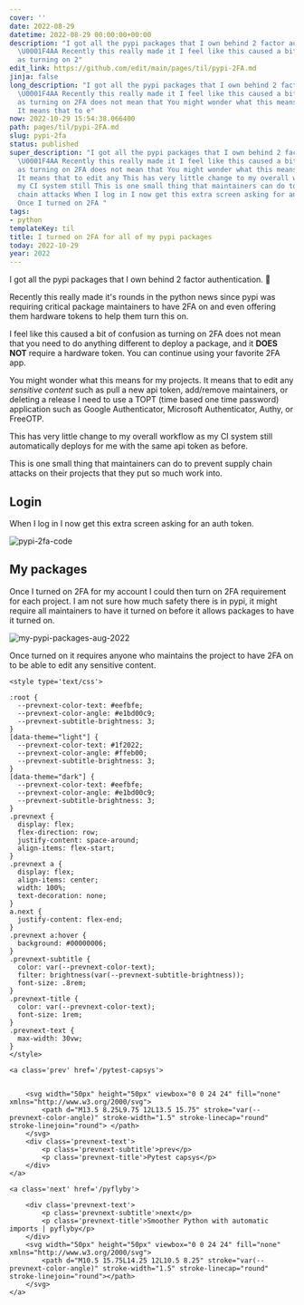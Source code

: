 ```yaml
---
cover: ''
date: 2022-08-29
datetime: 2022-08-29 00:00:00+00:00
description: "I got all the pypi packages that I own behind 2 factor authentication.
  \U0001F4AA Recently this really made it I feel like this caused a bit of confusion
  as turning on 2"
edit_link: https://github.com/edit/main/pages/til/pypi-2FA.md
jinja: false
long_description: "I got all the pypi packages that I own behind 2 factor authentication.
  \U0001F4AA Recently this really made it I feel like this caused a bit of confusion
  as turning on 2FA does not mean that You might wonder what this means for my projects.
  It means that to e"
now: 2022-10-29 15:54:38.066400
path: pages/til/pypi-2FA.md
slug: pypi-2fa
status: published
super_description: "I got all the pypi packages that I own behind 2 factor authentication.
  \U0001F4AA Recently this really made it I feel like this caused a bit of confusion
  as turning on 2FA does not mean that You might wonder what this means for my projects.
  It means that to edit any This has very little change to my overall workflow as
  my CI system still This is one small thing that maintainers can do to prevent supply
  chain attacks When I log in I now get this extra screen asking for an auth token.
  Once I turned on 2FA "
tags:
- python
templateKey: til
title: I turned on 2FA for all of my pypi packages
today: 2022-10-29
year: 2022
---
```


I got all the pypi packages that I own behind 2 factor authentication. 💪

Recently this really made it's rounds in the python news since pypi was
requiring critical package maintainers to have 2FA on and even offering them
hardware tokens to help them turn this on.

I feel like this caused a bit of confusion as turning on 2FA does not mean that
you need to do anything different to deploy a package, and it **DOES NOT**
require a hardware token.  You can continue using your favorite 2FA app.

You might wonder what this means for my projects. It means that to edit any
_sensitive content_ such as pull a new api token, add/remove maintainers, or
deleting a release I need to use a TOPT (time based one time password)
application such as Google Authenticator, Microsoft Authenticator, Authy, or
FreeOTP.

This has very little change to my overall workflow as my CI system still
automatically deploys for me with the same api token as before.

This is one small thing that maintainers can do to prevent supply chain attacks
on their projects that they put so much work into.

## Login

When I log in I now get this extra screen asking for an auth token.

![pypi-2fa-code](https://screenshots.waylonwalker.com/pypi-2fa-code.webp)

## My packages

Once I turned on 2FA for my account I could then turn on 2FA requirement for
each project.  I am not sure how much safety there is in pypi, it might require
all maintainers to have it turned on before it allows packages to have it
turned on.

![my-pypi-packages-aug-2022](https://screenshots.waylonwalker.com/my-pypi-packages-aug-2022.webp)

Once turned on it requires anyone who maintains the project to have 2FA on to
be able to edit any sensitive content.
<div class='prevnext'>

    <style type='text/css'>

    :root {
      --prevnext-color-text: #eefbfe;
      --prevnext-color-angle: #e1bd00c9;
      --prevnext-subtitle-brightness: 3;
    }
    [data-theme="light"] {
      --prevnext-color-text: #1f2022;
      --prevnext-color-angle: #ffeb00;
      --prevnext-subtitle-brightness: 3;
    }
    [data-theme="dark"] {
      --prevnext-color-text: #eefbfe;
      --prevnext-color-angle: #e1bd00c9;
      --prevnext-subtitle-brightness: 3;
    }
    .prevnext {
      display: flex;
      flex-direction: row;
      justify-content: space-around;
      align-items: flex-start;
    }
    .prevnext a {
      display: flex;
      align-items: center;
      width: 100%;
      text-decoration: none;
    }
    a.next {
      justify-content: flex-end;
    }
    .prevnext a:hover {
      background: #00000006;
    }
    .prevnext-subtitle {
      color: var(--prevnext-color-text);
      filter: brightness(var(--prevnext-subtitle-brightness));
      font-size: .8rem;
    }
    .prevnext-title {
      color: var(--prevnext-color-text);
      font-size: 1rem;
    }
    .prevnext-text {
      max-width: 30vw;
    }
    </style>
    
    <a class='prev' href='/pytest-capsys'>
    

        <svg width="50px" height="50px" viewbox="0 0 24 24" fill="none" xmlns="http://www.w3.org/2000/svg">
            <path d="M13.5 8.25L9.75 12L13.5 15.75" stroke="var(--prevnext-color-angle)" stroke-width="1.5" stroke-linecap="round" stroke-linejoin="round"> </path>
        </svg>
        <div class='prevnext-text'>
            <p class='prevnext-subtitle'>prev</p>
            <p class='prevnext-title'>Pytest capsys</p>
        </div>
    </a>
    
    <a class='next' href='/pyflyby'>
    
        <div class='prevnext-text'>
            <p class='prevnext-subtitle'>next</p>
            <p class='prevnext-title'>Smoother Python with automatic imports | pyflyby</p>
        </div>
        <svg width="50px" height="50px" viewbox="0 0 24 24" fill="none" xmlns="http://www.w3.org/2000/svg">
            <path d="M10.5 15.75L14.25 12L10.5 8.25" stroke="var(--prevnext-color-angle)" stroke-width="1.5" stroke-linecap="round" stroke-linejoin="round"></path>
        </svg>
    </a>
  </div>